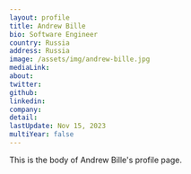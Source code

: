 ```yaml
---
layout: profile
title: Andrew Bille
bio: Software Engineer
country: Russia
address: Russia
image: /assets/img/andrew-bille.jpg
mediaLink: 
about:
twitter: 
github:  
linkedin: 
company: 
detail: 
lastUpdate: Nov 15, 2023
multiYear: false
---
```


This is the body of Andrew Bille's profile page.
